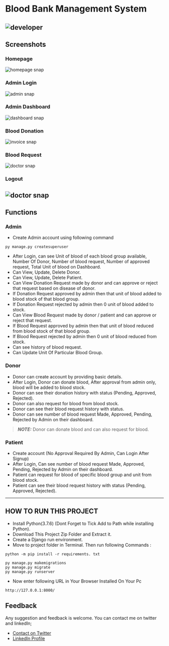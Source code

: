 # Blood Bank Management System
![developer](https://img.shields.io/badge/Developed%20By%20%3A-Agoro%20Oghenetejiri-red)
---
## Screenshots
### Homepage
![homepage snap](https://raw.githubusercontent.com/heistejiri/bloodbanksystem/master/static/screenshot/homepage.png)
### Admin Login
![admin snap](https://raw.githubusercontent.com/heistejiri/bloodbanksystem/master/static/screenshot/adminlogin.png)
### Admin Dashboard
![dashboard snap](https://raw.githubusercontent.com/heistejiri/bloodbanksystem/master/static/screenshot/admindashboard.png)
### Blood Donation 
![invoice snap](https://raw.githubusercontent.com/heistejiri/bloodbanksystem/master/static/screenshot/blooddonation.png)
### Blood Request
![doctor snap](https://raw.githubusercontent.com/heistejiri/bloodbanksystem/master/static/screenshot/bloodrequest.png)
### Logout
![doctor snap](https://raw.githubusercontent.com/heistejiri/bloodbanksystem/master/static/screenshot/logout.png)
---
## Functions

### Admin
- Create Admin account using following command
```
py manage.py createsuperuser
```
- After Login, can see Unit of blood of each blood group available, Number Of Donor, Number of blood request, Number of approved request, Total Unit of blood on Dashboard.
- Can View, Update, Delete Donor.
- Can View, Update, Delete Patient.
- Can View Donation Request made by donor and can approve or reject that request based on disease of donor.
- If Donation Request approved by admin then that unit of blood added to blood stock of that blood group.
- If Donation Request rejected by admin then 0 unit of blood added to stock.
- Can View Blood Request made by donor / patient and can approve or reject that request.
- If Blood Request approved by admin then that unit of blood reduced from blood stock of that blood group.
- If Blood Request rejected by admin then 0 unit of blood reduced from stock.
- Can see history of blood request.
- Can Update Unit Of Particular Blood Group.


### Donor
- Donor can create account by providing basic details.
- After Login, Donor can donate blood, After approval from admin only, blood will be added to blood stock.
- Donor can see their donation history with status (Pending, Approved, Rejected).
- Donor can also request for blood from blood stock.
- Donor can see their blood request history with status.
- Donor can see number of blood request Made, Approved, Pending, Rejected by Admin on their dashboard.
> **_NOTE:_**  Donor can donate blood and can also request for blood.





### Patient
- Create account (No Approval Required By Admin, Can Login After Signup)
- After Login, Can see number of blood request Made, Approved, Pending, Rejected by Admin on their dashboard.
- Patient can request for blood of specific blood group and unit from blood stock.
- Patient can see their blood request history with status (Pending, Approved, Rejected).

---

## HOW TO RUN THIS PROJECT
- Install Python(3.7.6) (Dont Forget to Tick Add to Path while installing Python).
- Download This Project Zip Folder and Extract it.
- Create a Django run environment.
- Move to project folder in Terminal. Then run following Commands :

```
python -m pip install -r requirements. txt
```

```
py manage.py makemigrations
py manage.py migrate
py manage.py runserver
```
- Now enter following URL in Your Browser Installed On Your Pc
```
http://127.0.0.1:8000/
```


## Feedback
Any suggestion and feedback is welcome. You can contact me on twitter and linkedIn;
- [Contact on Twitter](https://twitter.com/heistejiri)
- [LinkedIn Profile](https://linkedin.com/in/heistejiri)

